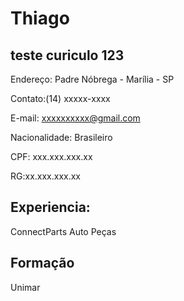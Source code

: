 # Thiago 

teste
curiculo 123
---


Endereço: Padre Nóbrega - Marília - SP

Contato:(14) xxxxx-xxxx

E-mail: xxxxxxxxxx@gmail.com

Nacionalidade: Brasileiro

CPF: xxx.xxx.xxx.xx

RG:xx.xxx.xxx.xx


Experiencia:
---

ConnectParts Auto Peças


Formação
---

 Unimar

